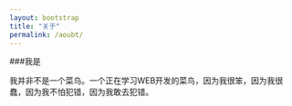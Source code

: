 ```yaml
---
layout: bootstrap
title: "关于"
permalink: /aoubt/
---
```


###我是

我并非不是一个菜鸟。一个正在学习WEB开发的菜鸟，因为我很笨，因为我很蠢，因为我不怕犯错，因为我敢去犯错。	